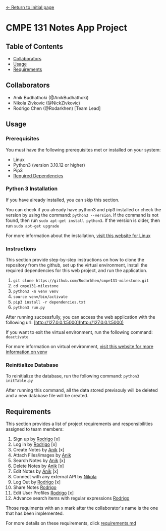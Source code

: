 [← Return to initial page](https://github.com/Rodarkhen/cmpe131-milestone)

# CMPE 131 Notes App Project

## Table of Contents
- [Collaborators](#Collaborators)
- [Usage](#usage)
- [Requirements](#Requirements)

## Collaborators
- Anik Budhathoki (@AnikBudhathoki)
- Nikola Zivkovic (@NickZivkovic)
- Rodrigo Chen (@Rodarkhen) [Team Lead]

## Usage
### Prerequisites
You must have the following prerequisites met or installed on your system:
- Linux
- Python3 (version 3.10.12 or higher)
- Pip3
- [Required Dependencies](dependencies.txt)

### Python 3 Installation
If you have already installed, you can skip this section.

You can check if you already have python3 and pip3 installed or check the version by using the command: ``python3 --version``. If the command is not found, then run ``sudo apt-get install python3``. If the version is older, then run ``sudo apt-get upgrade``

For more information about the installation, [visit this website for Linux](https://wiki.python.org/moin/BeginnersGuide/Download#Linux)

### Instructions
This section provide step-by-step instructions on how to clone the repository from the github, set up the virtual environment, install the required dependencies for this web project, and run the application.
1. ``git clone https://github.com/Rodarkhen/cmpe131-milestone.git``
2. ``cd cmpe131-milestone``
3. ``python3 -m venv venv``
4. ``source venv/bin/activate``
5. ``pip3 install -r dependencies.txt``
6. ``python3 run.py``

After running successfully, you can access the web application with the following url: [http://127.0.0.1:5000](http://127.0.0.1:5000)

If you want to exit the virtual environment, run the following command:
``deactivate``

For more information on virtual environment, [visit this website for more information on venv](https://docs.python.org/3/library/venv.html)

### Reinitialize Database
To reinitialize the database, run the following command: ``python3 initTable.py``

After running this command, all the data stored previsouly will be deleted and a new database file will be created.

## Requirements
This section provides a list of project requirements and responsibilities assigned to team members:
1. Sign up by [Rodrigo](https://github.com/Rodarkhen) [x]
2. Log in by [Rodrigo](https://github.com/NickZivkovic) [x]
3. Create Notes by [Anik](https://github.com/AnikBudhathoki) [x]
4. Attach Files/images by [Anik](https://github.com/AnikBudhathoki)
5. Search Notes by [Anik](https://github.com/AnikBudhathoki) [x]
6. Delete Notes by [Anik](https://github.com/AnikBudhathoki) [x]
7. Edit Notes by [Anik](https://github.com/NickZivkovic) [x]
8. Connect with any external API by [Nikola](https://github.com/NickZivkovic)
9. Log Out by [Rodrigo](https://github.com/NickZivkovic) [x]
10. Share Notes [Rodrigo](https://github.com/Rodarkhen)
11. Edit User Profiles [Rodrigo](https://github.com/Rodarkhen) [x]
12. Advance search items with regular expressions [Rodrigo](https://github.com/Rodarkhen)

Those requiments with an x mark after the collaborator's name is the one that has been implemented.

For more details on these requirements, click [requirements.md](requirements.md)